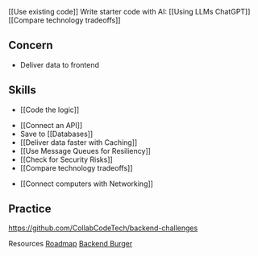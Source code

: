 
[[Use existing code]]
Write starter code with AI: [[Using LLMs ChatGPT]]
[[Compare technology tradeoffs]]

## Concern
* Deliver data to frontend

## Skills
* [[Code the logic]]
- [[Connect an API]]
- Save to [[Databases]]
- [[Deliver data faster with Caching]]
- [[Use Message Queues for Resiliency]]
- [[Check for Security Risks]]
- [[Compare technology tradeoffs]]
* [[Connect computers with Networking]]

## Practice
https://github.com/CollabCodeTech/backend-challenges

Resources
[Roadmap](https://roadmap.sh/backend)
[Backend Burger](https://www.linkedin.com/posts/alexxubyte_systemdesign-coding-interviewtips-activity-7043971436624924673-BjFa?utm_source=share&utm_medium=member_desktop)